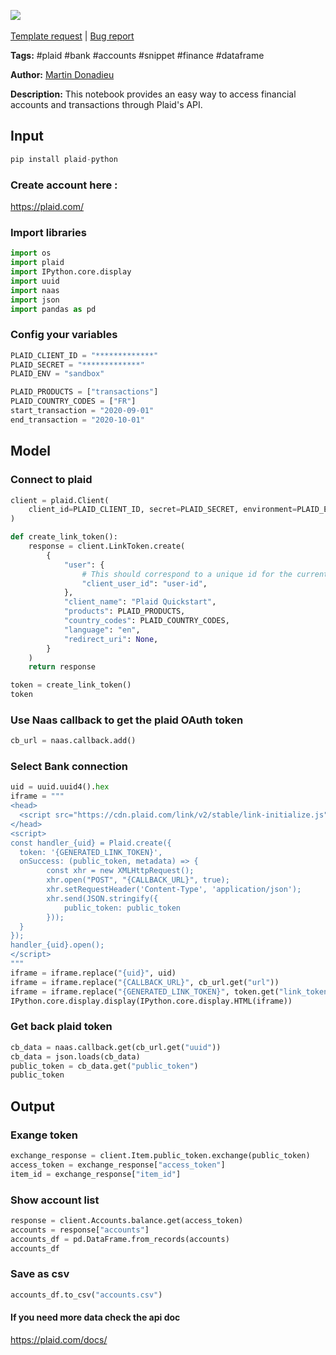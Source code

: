<a href="https://app.naas.ai/user-redirect/naas/downloader?url=https://raw.githubusercontent.com/jupyter-naas/awesome-notebooks/master/Plaid/Plaid_Get_accounts.ipynb" target="_parent"><img src="https://naasai-public.s3.eu-west-3.amazonaws.com/open_in_naas.svg"/></a><br><br><a href="https://github.com/jupyter-naas/awesome-notebooks/issues/new?assignees=&labels=&template=template-request.md&title=Tool+-+Action+of+the+notebook+">Template request</a> | <a href="https://github.com/jupyter-naas/awesome-notebooks/issues/new?assignees=&labels=bug&template=bug_report.md&title=Plaid+-+Get+accounts:+Error+short+description">Bug report</a>

**Tags:** #plaid #bank #accounts #snippet #finance #dataframe

**Author:** [Martin Donadieu](https://www.linkedin.com/in/martindonadieu/)

**Description:** This notebook provides an easy way to access financial accounts and transactions through Plaid's API.

## Input


```python
pip install plaid-python
```

### Create account here :
https://plaid.com/
    
    

### Import libraries


```python
import os
import plaid
import IPython.core.display
import uuid
import naas
import json
import pandas as pd
```

### Config your variables


```python
PLAID_CLIENT_ID = "*************"
PLAID_SECRET = "*************"
PLAID_ENV = "sandbox"

PLAID_PRODUCTS = ["transactions"]
PLAID_COUNTRY_CODES = ["FR"]
start_transaction = "2020-09-01"
end_transaction = "2020-10-01"
```

## Model

### Connect to plaid


```python
client = plaid.Client(
    client_id=PLAID_CLIENT_ID, secret=PLAID_SECRET, environment=PLAID_ENV
)
```


```python
def create_link_token():
    response = client.LinkToken.create(
        {
            "user": {
                # This should correspond to a unique id for the current user.
                "client_user_id": "user-id",
            },
            "client_name": "Plaid Quickstart",
            "products": PLAID_PRODUCTS,
            "country_codes": PLAID_COUNTRY_CODES,
            "language": "en",
            "redirect_uri": None,
        }
    )
    return response
```


```python
token = create_link_token()
token
```

### Use Naas callback to get the plaid OAuth token


```python
cb_url = naas.callback.add()
```

### Select Bank connection


```python
uid = uuid.uuid4().hex
iframe = """
<head>
  <script src="https://cdn.plaid.com/link/v2/stable/link-initialize.js"></script>
</head>
<script>
const handler_{uid} = Plaid.create({
  token: '{GENERATED_LINK_TOKEN}',
  onSuccess: (public_token, metadata) => {
        const xhr = new XMLHttpRequest();
        xhr.open("POST", "{CALLBACK_URL}", true);
        xhr.setRequestHeader('Content-Type', 'application/json');
        xhr.send(JSON.stringify({
            public_token: public_token
        }));
  }
});
handler_{uid}.open();
</script>
"""
iframe = iframe.replace("{uid}", uid)
iframe = iframe.replace("{CALLBACK_URL}", cb_url.get("url"))
iframe = iframe.replace("{GENERATED_LINK_TOKEN}", token.get("link_token"))
IPython.core.display.display(IPython.core.display.HTML(iframe))
```

### Get back plaid token


```python
cb_data = naas.callback.get(cb_url.get("uuid"))
cb_data = json.loads(cb_data)
public_token = cb_data.get("public_token")
public_token
```

## Output

### Exange token 


```python
exchange_response = client.Item.public_token.exchange(public_token)
access_token = exchange_response["access_token"]
item_id = exchange_response["item_id"]
```

### Show account list


```python
response = client.Accounts.balance.get(access_token)
accounts = response["accounts"]
accounts_df = pd.DataFrame.from_records(accounts)
accounts_df
```

### Save as csv


```python
accounts_df.to_csv("accounts.csv")
```

#### If you need more data check the api doc 
https://plaid.com/docs/
